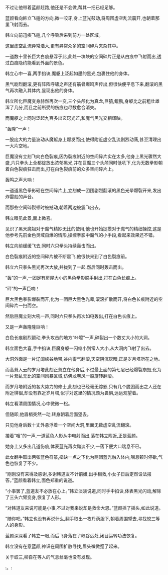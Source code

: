 
不过让他带着蓝颜赶路,他还是不会做,帮其一把已经足够。

蓝颜看向韩立飞遁的方向,微一咬牙,身上蓝光鼓动,将周围虚空乱流震开,也朝着那里飞射而去。

韩立向前迅疾飞遁,几个呼吸后来到前方一处区域。

这里虚空乱流异常浩大,更有异常众多的空间碎片夹杂其中。

一道数十里长巨大白痕悬浮于此,此处一块块的空间碎片正是从白痕中飞射而出,透过白痕隐约能看到外面的景色。

韩立心中一喜,两手掐诀,魔躯上泛起如墨的黑光,包裹住他的身体。

黑气剧烈翻滚,更有阵阵呼啸之声还有筋骨爆鸣声传出,但很快便平息下来,翻滚的黑气再次融入其体内,显现出他的身体。

韩立所化巨魔变身赫然再次一变,三个头颅化为真龙,巨猿,鲲鹏,身躯比之前粗壮雄浑了几分,而且之前所受的伤痕也尽数愈合消失。

而魔躯之上同时泛起九百多出玄窍光芒,和魔气黑光交相辉映。

“轰隆”一声！

一股庞大的力量波动从魔躯身上爆发而出,使得附近虚空乱流剧烈动荡,甚至清理出一大片空地。

巨魔没有立刻飞向白色裂痕,因为裂痕附近的空间碎片实在太多,他身上黑光骤然大盛,六只拳头上全都绽放出浓郁黑光,并在巨魔三个头颅同时低吼下,化为无数拳影朝着白色裂痕狂击而出,打在白色裂痕前的众多空间碎片上。

轰鸣之声大响！

一道道黑色拳影砸在空间碎片上,立刻成一团团剧烈翻滚的黑色光晕爆裂开来,发出炸雷般的声音。

而那些空间碎裂顿时被撼动,朝着两边被震飞出去。

韩立眼见此景,面上微喜。

见识了黑天魔祖对于魔气精妙无比的使用,他也开始捉摸对于魔气的精细操控,这是他参考先前金色灵域自爆的情形,操控拳影中魔气的小手段,看起来效果还不错。

韩立向前缓缓飞去,同时六只拳头持续轰击而出。

白色裂痕附近的空间碎片被不断震飞,他很快来到了白色裂痕前。

韩立六只拳头黑光再次大放,并拢到了一起,然后同时轰击而出。

“轰”的一声,一团足有房屋大小的黑色拳影脱手射出,打在白色长痕上。

“砰”的一声巨响！

巨大黑色拳影爆裂而开,化为一团巨大黑色光晕,滚滚扩散而开,将白色长痕附近的空间碎片一扫而空。

然后巨魔立刻大吼一声,同时六只拳头再次如电轰出,打在白色长痕上。

又是一声轰隆隆巨响！

白色长痕剧烈颤动,拳头攻击的地方“咔嚓”一声,碎裂出一个数丈大小的大洞。

韩立面色大喜,手中掐诀,巨魔身躯一闪缩小到常人大小,从大洞内飞射了出去。

大洞外面是一片辽阔峡谷地带,谷内雾气翻滚,天空阴沉灰暗,正是岁月塔所在之地。

而高耸入云的岁月塔此刻正耸立在他身后,不过最上面的第七层已经爆裂崩毁,化为一片紊乱无比的空间风暴区域,仿佛龙卷风一般旋转翻滚。

而岁月塔附近的各大势力的修士,此刻也已经毫无踪影,只有几个脱困而出之人还在附近徘徊,却没有靠近岁月塔,似乎对这里的情况颇为畏惧,远远观望着。

韩立看清周围情况,心中微微一松。

但随即,他眉梢突然一动,转身朝着后面望去。

只见他身后数十丈外悬浮着一个空间大洞,里面无数虚空乱流翻滚。

接着“嗖”的一声,一道蓝色人影从中电射而出,落在韩立附近,正是蓝颜。

她身上又多出几道伤痕,体表蓝光再次黯淡不少,一落下便大口喘息不已。

此女翻手取出两张蓝色符箓,掐诀一点之下化为两团蓝光融入体内,喘息顿时停歇,气色也恢复了不少。

“刚刚没有来得及感谢,多谢韩道友不计前嫌,出手相救,小女子日后定然设法报答。”蓝颜看着韩立,面色郑重的说道。

“小事罢了,蓝道友不必放在心上。”韩立淡淡说道,同时手中掐诀,体表黑光闪动,解除了三头六臂变身,恢复了人形。

“对韩道友来说可能是小事,不过对我来说却是救命大恩。”蓝颜摇了摇头,如此说道。

“随你吧。”韩立也没有再说什么,翻手取出一枚丹药服下,朝着周围望去,寻找蛟三等人的身影。

蓝颜深深看了韩立一眼,而后飞身落在了峡谷远处,闭目运转功法恢复。

韩立没有在意蓝颜,神识在周围扩散寻找,眉头微微蹙了起来。

关于蛟三,柳自在等人的气息丝毫也没有发现。

:。: